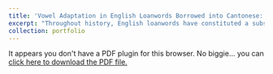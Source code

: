 ```yaml
---
title: 'Vowel Adaptation in English Loanwords Borrowed into Cantonese: A Data-driven Approach'
excerpt: "Throughout history, English loanwords have constituted a substantial component of the Cantonese lexicon, with the earliest recorded instances dating to 1828. A majority of these loanwords exhibit phonetically adapted syllables; for instance, /bʌs/ “bus" transforms into /pa1 si2/ in Cantonese. Certain loanwords meld a single phonetically adapted syllable with native Cantonese morphemes, such as /bɪr/ “beer" evolving into /pɛ1 tsɐu2/ (with tsɐu2 signifying “wine"). Predominantly, loanwords function as nouns spanning a range of semantic categories, including food and beverages, leisure, and the workplace (Wong, 2012). However, the central question remains: is the pattern of vowel adaptation in English loanwords entering Cantonese predictable?"
collection: portfolio
---
```


<object data="/files/squib_KasseyChang.pdf" type="application/pdf" width="100%" height="800px">
    <p>It appears you don't have a PDF plugin for this browser.
       No biggie... you can <a href="/files/squib_KasseyChang.pdf">click here to
       download the PDF file.</a></p>
</object>
